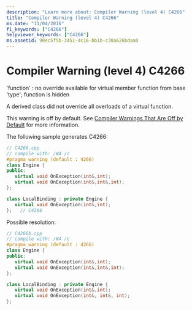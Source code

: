 ```yaml
---
description: "Learn more about: Compiler Warning (level 4) C4266"
title: "Compiler Warning (level 4) C4266"
ms.date: "11/04/2016"
f1_keywords: ["C4266"]
helpviewer_keywords: ["C4266"]
ms.assetid: 90ec5f5b-3451-4c16-bb1b-c30a626bdaa0
---
```

# Compiler Warning (level 4) C4266

'function' : no override available for virtual member function from base 'type'; function is hidden

A derived class did not override all overloads of a virtual function.

This warning is off by default.  See [Compiler Warnings That Are Off by Default](../../preprocessor/compiler-warnings-that-are-off-by-default.md) for more information.

The following sample generates C4266:

```cpp
// C4266.cpp
// compile with: /W4 /c
#pragma warning (default : 4266)
class Engine {
public:
   virtual void OnException(int&,int);
   virtual void OnException(int&,int&,int);
};

class LocalBinding : private Engine {
   virtual void OnException(int&,int);
};   // C4266
```

Possible resolution:

```cpp
// C4266b.cpp
// compile with: /W4 /c
#pragma warning (default : 4266)
class Engine {
public:
   virtual void OnException(int&,int);
   virtual void OnException(int&,int&,int);
};

class LocalBinding : private Engine {
   virtual void OnException(int&,int);
   virtual void OnException(int&, int&, int);
};
```
